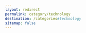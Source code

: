 ```yaml
---
layout: redirect
permalink: category/technology
destination: /categories#technology
sitemap: false
---
```

